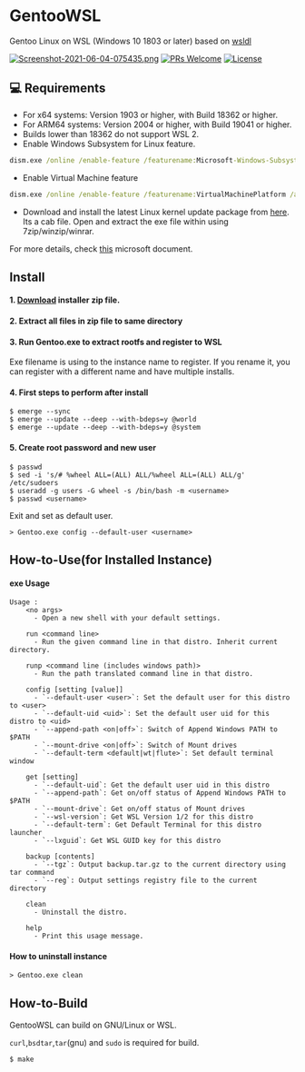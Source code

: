 # GentooWSL
Gentoo Linux on WSL (Windows 10 1803 or later) based on [wsldl](https://github.com/yuk7/wsldl)

[![Screenshot-2021-06-04-075435.png](https://i.postimg.cc/GhFsDmTq/Screenshot-2021-06-04-075435.png)](https://postimg.cc/56t0d13C)
[![PRs Welcome](https://img.shields.io/badge/PRs-welcome-brightgreen.svg?style=flat-square)](http://makeapullrequest.com) 
[![License](https://img.shields.io/github/license/sileshn/GentooWSL.svg?style=flat-square)](https://raw.githubusercontent.com/sileshn/GentooWSL/master/LICENSE)

## 💻 Requirements
* For x64 systems: Version 1903 or higher, with Build 18362 or higher.
* For ARM64 systems: Version 2004 or higher, with Build 19041 or higher.
* Builds lower than 18362 do not support WSL 2.
* Enable Windows Subsystem for Linux feature.
```cmd
dism.exe /online /enable-feature /featurename:Microsoft-Windows-Subsystem-Linux /all /norestart
```
* Enable Virtual Machine feature
```cmd
dism.exe /online /enable-feature /featurename:VirtualMachinePlatform /all /norestart
```
* Download and install the latest Linux kernel update package from [here](https://www.catalog.update.microsoft.com/Search.aspx?q=wsl). Its a cab file. Open and extract the exe file within using 7zip/winzip/winrar.

For more details, check [this](https://docs.microsoft.com/en-us/windows/wsl/install-win10) microsoft document.

## Install
#### 1. [Download](https://github.com/sileshn/GentooWSL/releases/latest) installer zip file.

#### 2. Extract all files in zip file to same directory

#### 3. Run Gentoo.exe to extract rootfs and register to WSL
Exe filename is using to the instance name to register.
If you rename it, you can register with a different name and have multiple installs.

#### 4. First steps to perform after install
```shell
$ emerge --sync
$ emerge --update --deep --with-bdeps=y @world
$ emerge --update --deep --with-bdeps=y @system
```
#### 5. Create root password and new user
```shell
$ passwd
$ sed -i 's/# %wheel ALL=(ALL) ALL/%wheel ALL=(ALL) ALL/g' /etc/sudoers
$ useradd -g users -G wheel -s /bin/bash -m <username>
$ passwd <username>
```
Exit and set <username> as default user.
```shell
> Gentoo.exe config --default-user <username>
```

## How-to-Use(for Installed Instance)
#### exe Usage
```dos
Usage :
    <no args>
      - Open a new shell with your default settings.

    run <command line>
      - Run the given command line in that distro. Inherit current directory.

    runp <command line (includes windows path)>
      - Run the path translated command line in that distro.

    config [setting [value]]
      - `--default-user <user>`: Set the default user for this distro to <user>
      - `--default-uid <uid>`: Set the default user uid for this distro to <uid>
      - `--append-path <on|off>`: Switch of Append Windows PATH to $PATH
      - `--mount-drive <on|off>`: Switch of Mount drives
      - `--default-term <default|wt|flute>`: Set default terminal window

    get [setting]
      - `--default-uid`: Get the default user uid in this distro
      - `--append-path`: Get on/off status of Append Windows PATH to $PATH
      - `--mount-drive`: Get on/off status of Mount drives
      - `--wsl-version`: Get WSL Version 1/2 for this distro
      - `--default-term`: Get Default Terminal for this distro launcher
      - `--lxguid`: Get WSL GUID key for this distro

    backup [contents]
      - `--tgz`: Output backup.tar.gz to the current directory using tar command
      - `--reg`: Output settings registry file to the current directory

    clean
      - Uninstall the distro.

    help
      - Print this usage message.
```


#### How to uninstall instance
```dos
> Gentoo.exe clean

```

## How-to-Build
GentooWSL can build on GNU/Linux or WSL.

`curl`,`bsdtar`,`tar`(gnu) and `sudo` is required for build.
```shell
$ make
```
